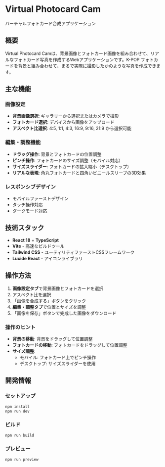 # Virtual Photocard Cam

バーチャルフォトカード合成アプリケーション

## 概要

Virtual Photocard Camは、背景画像とフォトカード画像を組み合わせて、リアルなフォトカード写真を作成するWebアプリケーションです。K-POP フォトカードを背景と組み合わせて、まるで実際に撮影したかのような写真を作成できます。


## 主な機能

### 画像設定
- **背景画像選択**: ギャラリーから選択またはカメラで撮影
- **フォトカード選択**: デバイスから画像をアップロード
- **アスペクト比選択**: 4:5, 1:1, 4:3, 16:9, 9:16, 21:9 から選択可能

### 編集・調整機能
- **ドラッグ操作**: 背景とフォトカードの位置調整
- **ピンチ操作**: フォトカードのサイズ調整（モバイル対応）
- **サイズスライダー**: フォトカードの拡大縮小（デスクトップ）
- **リアルな表現**: 角丸フォトカードと四角いビニールスリーブの3D効果

### レスポンシブデザイン
- モバイルファーストデザイン
- タッチ操作対応
- ダークモード対応

## 技術スタック

- **React 18** + **TypeScript**
- **Vite** - 高速なビルドツール
- **Tailwind CSS** - ユーティリティファーストCSSフレームワーク
- **Lucide React** - アイコンライブラリ

## 操作方法

1. **画像設定タブ**で背景画像とフォトカードを選択
2. アスペクト比を選択
3. 「画像を合成する」ボタンをクリック
4. **編集・調整タブ**で位置とサイズを調整
5. 「画像を保存」ボタンで完成した画像をダウンロード

### 操作のヒント
- **背景の移動**: 背景をドラッグして位置調整
- **フォトカードの移動**: フォトカードをドラッグして位置調整
- **サイズ調整**: 
  - モバイル: フォトカード上でピンチ操作
  - デスクトップ: サイズスライダーを使用

## 開発情報

### セットアップ
```bash
npm install
npm run dev
```

### ビルド
```bash
npm run build
```

### プレビュー
```bash
npm run preview
```
